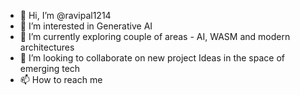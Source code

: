 - 👋 Hi, I’m @ravipal1214
- 👀 I’m interested in Generative AI 
- 🌱 I’m currently exploring couple of areas - AI, WASM and modern architectures
- 💞️ I’m looking to collaborate on new project Ideas in the space of emerging tech
- 📫 How to reach me 

<!---
ravipal1214/ravipal1214 is a ✨ special ✨ repository because its `README.md` (this file) appears on your GitHub profile.
You can click the Preview link to take a look at your changes.
--->
